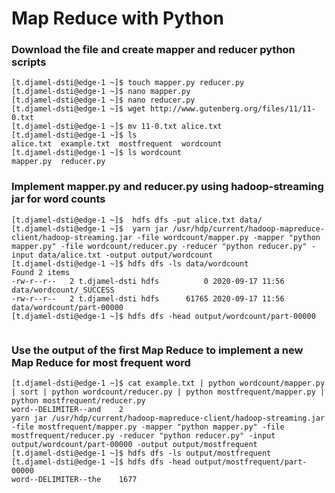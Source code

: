 # Map Reduce with Python

### Download the file and create mapper and reducer python scripts
```
[t.djamel-dsti@edge-1 ~]$ touch mapper.py reducer.py  
[t.djamel-dsti@edge-1 ~]$ nano mapper.py  
[t.djamel-dsti@edge-1 ~]$ nano reducer.py  
[t.djamel-dsti@edge-1 ~]$ wget http://www.gutenberg.org/files/11/11-0.txt  
[t.djamel-dsti@edge-1 ~]$ mv 11-0.txt alice.txt   
[t.djamel-dsti@edge-1 ~]$ ls  
alice.txt  example.txt  mostfrequent  wordcount  
[t.djamel-dsti@edge-1 ~]$ ls wordcount
mapper.py  reducer.py  
```

### Implement mapper.py and reducer.py using hadoop-streaming jar for word counts
```
[t.djamel-dsti@edge-1 ~]$  hdfs dfs -put alice.txt data/  
[t.djamel-dsti@edge-1 ~]$  yarn jar /usr/hdp/current/hadoop-mapreduce-client/hadoop-streaming.jar -file wordcount/mapper.py -mapper "python mapper.py" -file wordcount/reducer.py -reducer "python reducer.py" -input data/alice.txt -output output/wordcount  
[t.djamel-dsti@edge-1 ~]$ hdfs dfs -ls data/wordcount  
Found 2 items  
-rw-r--r--   2 t.djamel-dsti hdfs          0 2020-09-17 11:56 data/wordcount/_SUCCESS  
-rw-r--r--   2 t.djamel-dsti hdfs      61765 2020-09-17 11:56 data/wordcount/part-00000  
[t.djamel-dsti@edge-1 ~]$ hdfs dfs -head output/wordcount/part-00000  
  
```

### Use the output of the first Map Reduce to implement a new Map Reduce for most frequent word  
```
[t.djamel-dsti@edge-1 ~]$ cat example.txt | python wordcount/mapper.py | sort | python wordcount/reducer.py | python mostfrequent/mapper.py | python mostfrequent/reducer.py  
word--DELIMITER--and    2  
yarn jar /usr/hdp/current/hadoop-mapreduce-client/hadoop-streaming.jar -file mostfrequent/mapper.py -mapper "python mapper.py" -file mostfrequent/reducer.py -reducer "python reducer.py" -input output/wordcount/part-00000 -output output/mostfrequent  
[t.djamel-dsti@edge-1 ~]$ hdfs dfs -ls output/mostfrequent  
[t.djamel-dsti@edge-1 ~]$ hdfs dfs -head output/mostfrequent/part-00000  
word--DELIMITER--the    1677  
```




